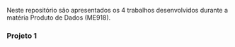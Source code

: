 Neste repositório são apresentados os 4 trabalhos desenvolvidos durante a matéria Produto de Dados (ME918).

### Projeto 1